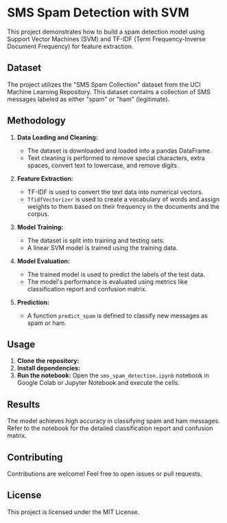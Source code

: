 # SMS Spam Detection with SVM

This project demonstrates how to build a spam detection model using Support Vector Machines (SVM) and TF-IDF (Term Frequency-Inverse Document Frequency) for feature extraction. 

## Dataset

The project utilizes the "SMS Spam Collection" dataset from the UCI Machine Learning Repository. This dataset contains a collection of SMS messages labeled as either "spam" or "ham" (legitimate).

## Methodology

1. **Data Loading and Cleaning:**
   - The dataset is downloaded and loaded into a pandas DataFrame.
   - Text cleaning is performed to remove special characters, extra spaces, convert text to lowercase, and remove digits.

2. **Feature Extraction:**
   - TF-IDF is used to convert the text data into numerical vectors.
   - `TfidfVectorizer` is used to create a vocabulary of words and assign weights to them based on their frequency in the documents and the corpus.

3. **Model Training:**
   - The dataset is split into training and testing sets.
   - A linear SVM model is trained using the training data.

4. **Model Evaluation:**
   - The trained model is used to predict the labels of the test data.
   - The model's performance is evaluated using metrics like classification report and confusion matrix.

5. **Prediction:**
   - A function `predict_spam` is defined to classify new messages as spam or ham.


## Usage

1. **Clone the repository:**
2. **Install dependencies:**
3. **Run the notebook:**
   Open the `sms_spam_detection.ipynb` notebook in Google Colab or Jupyter Notebook and execute the cells.

## Results

The model achieves high accuracy in classifying spam and ham messages. Refer to the notebook for the detailed classification report and confusion matrix.

## Contributing

Contributions are welcome! Feel free to open issues or pull requests.

## License

This project is licensed under the MIT License.

